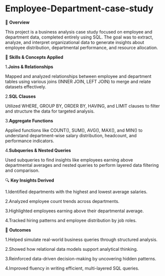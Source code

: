 # Employee-Department-case-study

📌 **Overview**

This project is a business analysis case study focused on employee and department data, completed entirely using SQL. The goal was to extract, analyze, and interpret organizational data to generate insights about employee distribution, departmental performance, and resource allocation.

🧰 **Skills & Concepts Applied**

1.**Joins & Relationships**

Mapped and analyzed relationships between employee and department tables using various joins (INNER JOIN, LEFT JOIN) to merge and relate datasets effectively.

2.**SQL Clauses**

Utilized WHERE, GROUP BY, ORDER BY, HAVING, and LIMIT clauses to filter and structure the data for targeted analysis.

3.**Aggregate Functions**

Applied functions like COUNT(), SUM(), AVG(), MAX(), and MIN() to understand department-wise salary distribution, headcount, and performance indicators.

4.**Subqueries & Nested Queries**

Used subqueries to find insights like employees earning above departmental averages and nested queries to perform layered data filtering and comparison.

🔍 **Key Insights Derived**

1.Identified departments with the highest and lowest average salaries.

2.Analyzed employee count trends across departments.

3.Highlighted employees earning above their departmental average.

4.Tracked hiring patterns and employee distribution by job roles.

🎯 **Outcomes**

1.Helped simulate real-world business queries through structured analysis.

2.Showed how relational data models support analytical thinking.

3.Reinforced data-driven decision-making by uncovering hidden patterns.

4.Improved fluency in writing efficient, multi-layered SQL queries.
